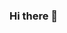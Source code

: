 ### Hi there 👋

<!--
**Justavet1361/Justavet1361** is a ✨ _special_ ✨ repository because its `README.md` (this file) appears on your GitHub profile.

- 🔭 I’m currently working on a class assignment introducing me to Github
- 🌱 I’m currently learning how to code in Python, in addition to computer programming through Macomb community college, and Biochemistry through Arizona State.
- 👯 I’m looking to collaborate on anything fun...pretty soon!
- 💬 Ask me about anything, I have lots of stories, but not much knowledge about Python yet!
- 📫 How to reach me: doctorlynch@hotmail.com
- 😄 Pronouns: She It
- ⚡ Fun fact: "been there, done that" is said often
-->
